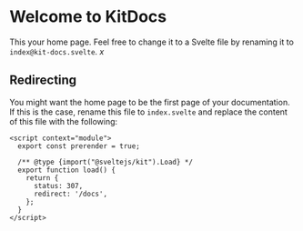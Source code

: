 <div style="max-width: 992px; margin: 0 auto;">

# Welcome to KitDocs

This your home page. Feel free to change it to a Svelte file by renaming it
to `index@kit-docs.svelte`. $x$

## Redirecting

You might want the home page to be the first page of your documentation. If this is the case,
rename this file to `index.svelte` and replace the content of this file with the following:

```svelte copy
<script context="module">
  export const prerender = true;

  /** @type {import("@sveltejs/kit").Load} */
  export function load() {
    return {
      status: 307,
      redirect: '/docs',
    };
  }
</script>
```

</div>
